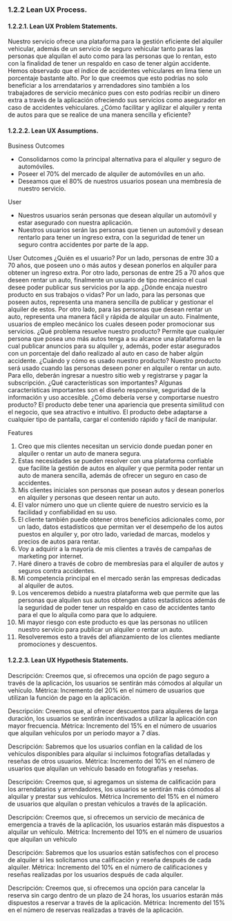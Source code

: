 ### 1.2.2 Lean UX Process.

#### 1.2.2.1. Lean UX Problem Statements.
Nuestro servicio ofrece una plataforma para la gestión eficiente del alquiler vehicular, además de un servicio de seguro vehicular tanto paras las personas que alquilan el auto como para las personas que lo rentan, esto con la finalidad de tener un respaldo en caso de tener algún accidente.
Hemos observado que el índice de accidentes vehiculares en lima tiene un porcentaje bastante alto. Por lo que creemos que esto podrías no solo beneficiar a los arrendatarios y arrendadores sino también a los trabajadores de servicio mecánico pues con esto podrías recibir un dinero extra a través de la aplicación ofreciendo sus servicios como asegurador en caso de accidentes vehiculares.
¿Cómo facilitar y agilizar el alquiler y renta de autos para que se realice de una manera sencilla y eficiente?

#### 1.2.2.2. Lean UX Assumptions.
Business Outcomes
-	Consolidarnos como la principal alternativa para el alquiler y seguro de automóviles.
-	Poseer el 70% del mercado de alquiler de automóviles en un año.
-	Deseamos que el 80% de nuestros usuarios posean una membresía de nuestro servicio.

User
-	Nuestros usuarios serán personas que desean alquilar un automóvil y estar asegurado con nuestra aplicación.
-	Nuestros usuarios serán las personas que tienen un automóvil y desean rentarlo para tener un ingreso extra, con la seguridad de tener un seguro contra accidentes por parte de la app.

User Outcomes
¿Quién es el usuario?
Por un lado, personas de entre 30 a 70 años, que poseen uno o más autos y desean ponerlos en alquiler para obtener un ingreso extra. Por otro lado, personas de entre 25 a 70 años que deseen rentar un auto, finalmente un usuario de tipo mecánico el cual desee poder publicar sus servicios por la app.
¿Dónde encaja nuestro producto en sus trabajos o vidas?
Por un lado, para las personas que poseen autos, representa una manera sencilla de publicar y gestionar el alquiler de estos. Por otro lado, para las personas que desean rentar un auto, representa una manera fácil y rápida de alquilar un auto. Finalmente, usuarios de empleo mecánico los cuales deseen poder promocionar sus servicios.
¿Qué problema resuelve nuestro producto?
Permite que cualquier persona que posea uno más autos tenga a su alcance una plataforma en la cual publicar anuncios para su alquiler y, además, poder estar asegurados con un porcentaje del daño realizado al auto en caso de haber algún accidente.
¿Cuándo y cómo es usado nuestro producto?
Nuestro producto será usado cuando las personas deseen poner en alquiler o rentar un auto. Para ello, deberán ingresar a nuestro sitio web y registrarse y pagar la subscripción. 
¿Qué características son importantes?
Algunas características importantes son el diseño responsive, seguridad de la información y uso accesible.
¿Cómo debería verse y comportarse nuestro producto?
El producto debe tener una apariencia que presenta similitud con el negocio, que sea atractivo e intuitivo. El producto debe adaptarse a cualquier tipo de pantalla, cargar el contenido rápido y fácil de manipular.

Features
1. Creo que mis clientes necesitan un servicio donde puedan poner en alquiler o rentar un auto de manera segura.
2. Estas necesidades se pueden resolver con una plataforma confiable que facilite la gestión de autos en alquiler y que permita poder rentar un auto de manera sencilla, además de ofrecer un seguro en caso de accidentes.
3. Mis clientes iniciales son personas que posean autos y desean ponerlos en alquiler y personas que deseen rentar un auto.
4. El valor número uno que un cliente quiere de nuestro servicio es la facilidad y confiabilidad en su uso.
5. El cliente también puede obtener otros beneficios adicionales como, por un lado, datos estadísticos que permitan ver el desempeño de los autos puestos en alquiler y, por otro lado, variedad de marcas, modelos y precios de autos para rentar.
6. Voy a adquirir a la mayoría de mis clientes a través de campañas de marketing por internet.
7. Haré dinero a través de cobro de membresías para el alquiler de autos y seguros contra accidentes.
8. Mi competencia principal en el mercado serán las empresas dedicadas al alquiler de autos.
9. Los venceremos debido a nuestra plataforma web que permite que las personas que alquilen sus autos obtengan datos estadísticos además de la seguridad de poder tener un respaldo en caso de accidentes tanto para el que lo alquila como para que lo adquiere.
10. Mi mayor riesgo con este producto es que las personas no utilicen nuestro servicio para publicar un alquiler o rentar un auto.
11. Resolveremos esto a través del afianzamiento de los clientes mediante promociones y descuentos.

#### 1.2.2.3. Lean UX Hypothesis Statements.
Descripción:	Creemos que, si ofrecemos una opción de pago seguro a través de la aplicación, los usuarios se sentirán más cómodos al alquilar un vehículo.
Métrica:	Incremento del 20% en el número de usuarios que utilizan la función de pago en la aplicación.

Descripción:	Creemos que, al ofrecer descuentos para alquileres de larga duración, los usuarios se sentirán incentivados a utilizar la aplicación con mayor frecuencia.
Métrica:	Incremento del 15% en el número de usuarios que alquilan vehículos por un periodo mayor a 7 días.
 
Descripción:	Sabremos que los usuarios confían en la calidad de los vehículos disponibles para alquilar si incluimos fotografías detalladas y reseñas de otros usuarios.
Métrica:	Incremento del 10% en el número de usuarios que alquilan un vehículo basado en fotografías y reseñas.
 
Descripción:	Creemos que, si agregamos un sistema de calificación para los arrendatarios y arrendadores, los usuarios se sentirán más cómodos al alquilar y prestar sus vehículos.
Métrica	Incremento del 15% en el número de usuarios que alquilan o prestan vehículos a través de la aplicación.

Descripción:	Creemos que, si ofrecemos un servicio de mecánica de emergencia a través de la aplicación, los usuarios estarán más dispuestos a alquilar un vehículo.
Métrica:	Incremento del 10% en el número de usuarios que alquilan un vehículo

Descripción:	Sabremos que los usuarios están satisfechos con el proceso de alquiler si les solicitamos una calificación y reseña después de cada alquiler.
Métrica:	Incremento del 10% en el número de calificaciones y reseñas realizadas por los usuarios después de cada alquiler.

Descripción:	Creemos que, si ofrecemos una opción para cancelar la reserva sin cargo dentro de un plazo de 24 horas, los usuarios estarán más dispuestos a reservar a través de la aplicación.
Métrica:	Incremento del 15% en el número de reservas realizadas a través de la aplicación.
